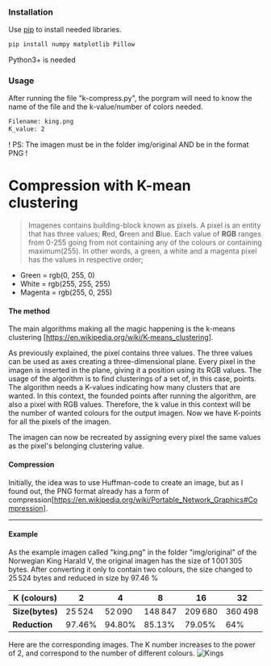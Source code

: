 ### Installation

Use  [pip](https://pip.pypa.io/en/stable/) to install needed libraries.

```bash
pip install numpy matplotlib Pillow
```
Python3+ is needed

### Usage

After running the file "k-compress.py", the porgram will need to know the name of the file and the k-value/number of colors needed.

```bash
Filename: king.png
K_value: 2
```
! PS: The imagen must be in the folder img/original AND be in the format PNG !

# Compression with K-mean clustering

>Imagenes contains building-block known as pixels. A pixel is an entity that has three values; **R**ed, **G**reen and **B**lue. Each value of **RGB** ranges from 0-255 going from not containing any of the colours or containing maximum(255). In other words, a green, a white and a magenta pixel has the values in respective order; 

- Green = rgb(0, 255, 0) 
- White = rgb(255, 255, 255)
- Magenta = rgb(255, 0, 255)

#### The method
The main algorithms making all the magic happening is the k-means clustering [https://en.wikipedia.org/wiki/K-means_clustering]. 

As previously explained, the pixel contains three values. The three values can be used as axes creating a three-dimensional plane. Every pixel in the imagen is inserted in the plane, giving it a position using its RGB values. 
The usage of the algorithm is to find clusterings of a set of, in this case, points. The algorithm needs a K-values indicating how many clusters that are wanted. In this context, the founded points after running the algorithm, are also a pixel with RGB values. Therefore, the k value in this context will be the number of wanted colours for the output imagen. Now we have K-points for all the pixels of the imagen.

The imagen can now be recreated by assigning every pixel the same values as the pixel's belonging clustering value. 


#### Compression
Initially, the idea was to use Huffman-code to create an image, but as I found out, the PNG format already has a form of compression[https://en.wikipedia.org/wiki/Portable_Network_Graphics#Compression].

---
#### Example
As the example imagen called "king.png" in the folder "img/original" of the Norwegian King Harald V, the original imagen has the size of 1 001 305 bytes.
After converting it only to contain two colours, the size changed to 25 524 bytes and reduced in size by 97.46 %

| **K (colours)**  | 2  |  4 | 8  | 16  | 32  | 64  | 128  | 256  |
|---|---|---|---|---|---|---|---|---|
|  **Size(bytes)** | 25 524  | 52 090 | 148 847  | 209 680  |  360 498 | 509 475  |  701 327 |  900 328 |
|  **Reduction** | 97.46%  | 94.80%  | 85.13%  | 79.05%  |  64% | 49.12%  |  29.95% |  10.08% |


Here are the corresponding images. The K number increases to the power of 2, and correspond to the number of different colours.
![Kings](https://github.com/tartaruz/K_compress/blob/master/img/banner/output_2-4-8-16-32.png)
